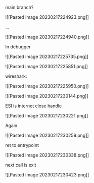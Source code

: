 
main branch?

![[Pasted image 20230217224923.png]]

...

![[Pasted image 20230217224940.png]]


In debugger

![[Pasted image 20230217225735.png]]

![[Pasted image 20230217225851.png]]

wireshark:

![[Pasted image 20230217225950.png]]

![[Pasted image 20230217230144.png]]

ESI is internet close handle

![[Pasted image 20230217230221.png]]

Again

![[Pasted image 20230217230259.png]]

ret to entrypoint

![[Pasted image 20230217230338.png]]

next call is exit

![[Pasted image 20230217230423.png]]

